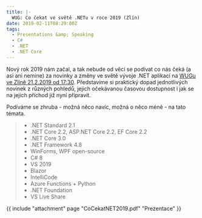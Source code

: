 ```yaml
---
title: |-
  WUG: Co čekat ve světě .NETu v roce 2019 (Zlín)
date: 2019-02-11T08:29:00Z
tags:
  - Presentations &amp; Speaking
  - C#
  - .NET
  - .NET Core
---
```

Nový rok 2019 nám začal, a tak nebude od věci se podívat co nás čeká (a asi ani nemine) za novinky a změny ve světě vývoje .NET aplikací na [WUGu ve Zlíně 21.2.2019 od 17:30][1]. Představíme si praktický dopad jednotlivých novinek z různých pohledů, jejich očekávanou časovou dostupnost i jak se na jejich příchod již nyní připravit. 

<!-- excerpt -->

Podíváme se zhruba - možná něco navíc, možná o něco méně - na tato témata.

> * .NET Standard 2.1
> * .NET Core 2.2, ASP.NET Core 2.2, EF Core 2.2
> * .NET Core 3.0
> * .NET Framework 4.8
> * WinForms, WPF open-source
> * C# 8
> * VS 2019
> * Blazor
> * IntelliCode
> * Azure Functions + Python
> * .NET Foundation
> * VS Live Share  

{{ include "attachment" page "CoCekatNET2019.pdf" "Prezentace" }}

[1]: https://wug.cz/zlin/akce/1129-Co-cekat-ve-svete-NETu-v-roce-2019